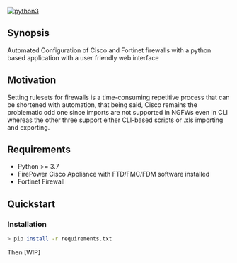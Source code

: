 [![python3](https://img.shields.io/badge/python-3.7+-blue.svg)](https://github.com/faresamir7/)


## Synopsis

Automated Configuration of Cisco and Fortinet firewalls with a python based application with a user friendly web interface

## Motivation

Setting rulesets for firewalls is a time-consuming repetitive process that can be shortened with automation, that being said, Cisco remains the problematic odd one since imports are not supported in NGFWs even in CLI whereas the other three support either CLI-based scripts or .xls importing and exporting.

## Requirements

* Python >= 3.7
* FirePower Cisco Appliance with FTD/FMC/FDM software installed
* Fortinet Firewall

## Quickstart

### Installation

```bash
> pip install -r requirements.txt
```

Then [WIP]

